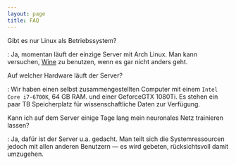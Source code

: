 ```yaml
---
layout: page
title: FAQ
---
```


Gibt es nur Linux als Betriebssystem?

:   Ja, momentan läuft der einzige Server mit Arch Linux. Man kann versuchen, [Wine](https://www.winehq.org/) zu benutzen, wenn es gar nicht anders geht.

Auf welcher Hardware läuft der Server?

:   Wir haben einen selbst zusammengestellten Computer mit einem `Intel Core i7-6700K`, 64 GB RAM. und einer GeforceGTX 1080Ti. Es stehen ein paar TB Speicherplatz für wissenschaftliche Daten zur Verfügung.

Kann ich auf dem Server einige Tage lang mein neuronales Netz trainieren lassen?

:   Ja, dafür ist der Server u.a. gedacht. Man teilt sich die Systemressourcen jedoch mit allen anderen Benutzern — es wird gebeten, rücksichtsvoll damit umzugehen.


<!--
- Rechenkapazität
- Begrenzungen & Verhaltensregeln
- Passwort vergessen
- Hotline mit Anrufbeantworter
- 
- Andere Desktop-Umgebungen

-->
